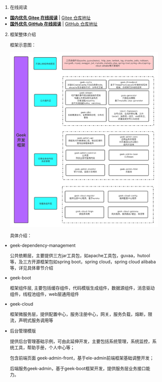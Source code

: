 1. 在线阅读

-  **[国内优先 Gitee 在线阅读](https://mochazi.gitee.io/docsify-demo)** | [Gitee 仓库地址](https://gitee.com/mochazi/docsify-demo)
-  **[国外优先 GitHub 在线阅读](https://lee-vis.github.io/geek-doc)** | [GitHub 仓库地址](https://github.com/lee-vis/geek-doc)

2. 框架整体介绍

   框架示意图：
   
   ![framework](./images/framework.png)
   
   具体介绍：

- geek-dependency-management

  公共依赖层，主要提供三方jar工具包，如apache工具包，guvaa，hutool等，及三方开源框架包如spring boot，spring cloud，spring cloud alibaba等，详见具体章节介绍

- geek-boot

  框架组件层, 主要包括缓存组件，代码模版生成组件，数据源组件，消息驱动组件，线程池组件，web层通用组件

- geek-cloud

  框架微服务层，提供配置中心，服务注册中心，网关，服务负载，熔断，限流，声明式服务调用等

- 后台管理模版

  提供后台管理基础示例，可由此延伸开发，主要包括系统管理，系统监控，系统工具，帮助手册，个人中心等；

  包含前端页面 geek-admin-front，基于ele-admin前端框架基础调整开发；
  
  后端服务geek-admin，基于geek-boot框架开发，提供服务层业务接口能力。

